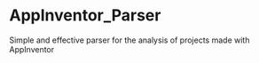 # AppInventor_Parser
Simple and effective parser for the analysis of projects made with AppInventor
